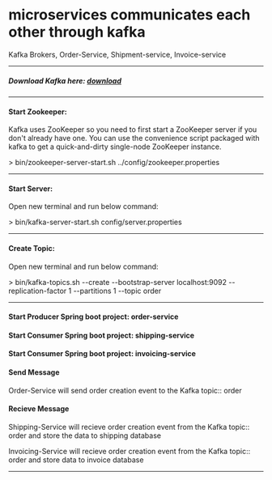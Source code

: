 # microservices communicates each other through kafka
Kafka Brokers, Order-Service, Shipment-service, Invoice-service
<hr/>
<h5> Download Kafka here: <a href="https://kafka.apache.org/downloads">download</a></h5>
<hr/>
<h4> Start Zookeeper:</h4>
<p>Kafka uses ZooKeeper so you need to first start a ZooKeeper server if you don't already have one. You can use the convenience script packaged with kafka to get a quick-and-dirty single-node ZooKeeper instance.</p>
      <span>
          > bin/zookeeper-server-start.sh ../config/zookeeper.properties
      </span>
<hr/>
<h4> Start Server:</h4>
<p>Open new terminal and run below command:</p>
<span>
      > bin/kafka-server-start.sh config/server.properties
</span>
<hr/>
<h4> Create Topic:</h4>
<p>Open new terminal and run below command:</p>
<span>
      > bin/kafka-topics.sh --create --bootstrap-server localhost:9092 --replication-factor 1 --partitions 1 --topic order
</span>
<hr/>
<h4> Start Producer Spring boot project: order-service</h4>
<h4> Start Consumer Spring boot project: shipping-service </h4>
<h4> Start Consumer Spring boot project: invoicing-service </h4>

<h4> Send Message</h4>
<p>Order-Service will send order creation event to the Kafka topic:: order</p>
<h4> Recieve Message</h4>
<p>Shipping-Service will recieve order creation event from the Kafka topic:: order and store the data to shipping database</p>
<p>Invoicing-Service will recieve order creation event from the Kafka topic:: order and store data to invoice database</p>

<hr/>
